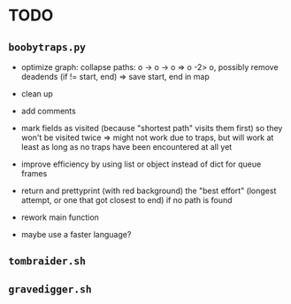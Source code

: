# TODO

## `boobytraps.py`
* optimize graph: collapse paths: o -> o -> o => o -2> o, possibly remove deadends (if != start, end) => save start, end in map
* clean up
* add comments
* mark fields as visited (because "shortest path" visits them first) so they won't be visited twice => might not work due to traps, but will work at least as long as no traps have been encountered at all yet
* improve efficiency by using list or object instead of dict for queue frames
* return and prettyprint (with red background) the "best effort" (longest attempt, or one that got closest to end) if no path is found
* rework main function

* maybe use a faster language?

## `tombraider.sh`

## `gravedigger.sh`

